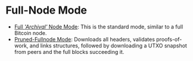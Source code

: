 # Full-Node Mode

- [Full *'Archival'* Node Mode](archival-node.md): This is the standard mode, similar to a full Bitcoin node.
- [Pruned-Fullnode Mode](pruned-full-node.md): Downloads all headers, validates proofs-of-work, and links structures, followed by downloading a UTXO snapshot from peers and the full blocks succeeding it.
